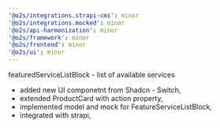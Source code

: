 ```yaml
---
'@o2s/integrations.strapi-cms': minor
'@o2s/integrations.mocked': minor
'@o2s/api-harmonization': minor
'@o2s/framework': minor
'@o2s/frontend': minor
'@o2s/ui': minor
---
```


featuredServiceListBlock - list of available services

- added new UI componetnt from Shadcn - Switch,
- extended ProductCard with action property,
- implemented model and mock for FeatureServiceListBlock,
- integrated with strapi,